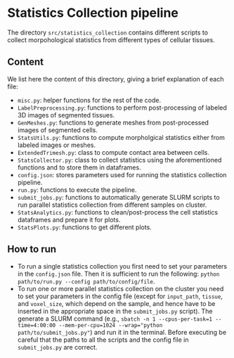 # Statistics Collection pipeline
The directory `src/statistics_collection` contains different scripts to collect morpohological statistics from different types of cellular tissues.

## Content
We list here the content of this directory, giving a brief explanation of each file:
- `misc.py`: helper functions for the rest of the code.
- `LabelPreprocessing.py`: functions to perform post-processing of labeled 3D images of segmented tissues.
- `GenMeshes.py`: functions to generate meshes from post-processed images of segmented cells.
- `StatsUtils.py`: functions to compute morpholgical statistics either from labeled images or meshes.
- `ExtendedTrimesh.py`: class to compute contact area between cells.
- `StatsCollector.py`: class to collect statistics using the aforementioned functions and to store them in dataframes.
- `config.json`: stores parameters used for running the statistics collection pipeline.
- `run.py`: functions to execute the pipeline.
- `submit_jobs.py`: functions to automatically generate SLURM scripts to run parallel statistics collection from different samples on cluster. 
- `StatsAnalytics.py`: functions to clean/post-process the cell statistics dataframes and prepare it for plots.
- `StatsPlots.py`: functions to get different plots.

## How to run
- To run a single statistics collection you first need to set your parameters in the `config.json` file. Then it is sufficient to run the following: ``python path/to/run.py --config path/to/config/file``.
- To run one or more parallel statistics collection on the cluster you need to set your parameters in the config file (except for `input_path`, `tissue`, and `voxel_size`, which depend on the sample, and hence have to be inserted in the appropriate space in the `submit_jobs.py` script). The generate a SLURM command  (e.g., `sbatch -n 1 --cpus-per-task=1 --time=4:00:00 --mem-per-cpu=1024 --wrap="python path/to/submit_jobs.py"`) and run it in the terminal. Before executing be careful that the paths to all the scripts and the config file in `submit_jobs.py` are correct.


